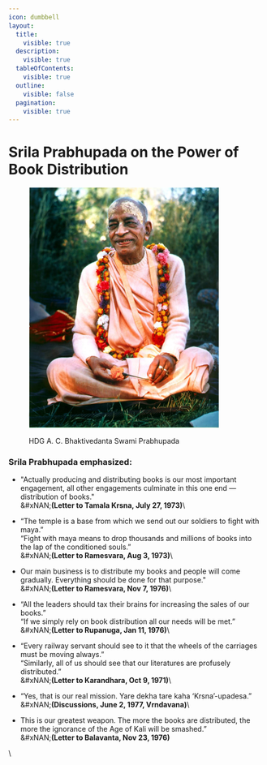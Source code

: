 ```yaml
---
icon: dumbbell
layout:
  title:
    visible: true
  description:
    visible: true
  tableOfContents:
    visible: true
  outline:
    visible: false
  pagination:
    visible: true
---
```


# Srila Prabhupada on the Power of Book Distribution

<figure><img src="../../../.gitbook/assets/image.png" alt="" width="375"><figcaption><p>HDG A. C. Bhaktivedanta Swami Prabhupada</p></figcaption></figure>

### Srila Prabhupada emphasized:

* "Actually producing and distributing books is our most important engagement, all other engagements culminate in this one end — distribution of books."\
  &#xNAN;**(Letter to Tamala Krsna, July 27, 1973)**\

* “The temple is a base from which we send out our soldiers to fight with maya.” \
  “Fight with maya means to drop thousands and millions of books into the lap of the conditioned souls.” \
  &#xNAN;**(Letter to Ramesvara, Aug 3, 1973)**\

* Our main business is to distribute my books and people will come gradually. Everything should be done for that purpose."\
  &#xNAN;**(Letter to Ramesvara, Nov 7, 1976)**\

* “All the leaders should tax their brains for increasing the sales of our books.”\
  “If we simply rely on book distribution all our needs will be met.”\
  &#xNAN;**(Letter to Rupanuga, Jan 11, 1976)**\

* “Every railway servant should see to it that the wheels of the carriages must be moving always.”\
  “Similarly, all of us should see that our literatures are profusely distributed.”\
  &#xNAN;**(Letter to Karandhara, Oct 9, 1971)**\

* “Yes, that is our real mission. Yare dekha tare kaha ‘Krsna’-upadesa.”\
  &#xNAN;**(Discussions, June 2, 1977, Vrndavana)**\

* This is our greatest weapon. The more the books are distributed, the more the ignorance of the Age of Kali will be smashed.”\
  &#xNAN;**(Letter to Balavanta, Nov 23, 1976)**

\
